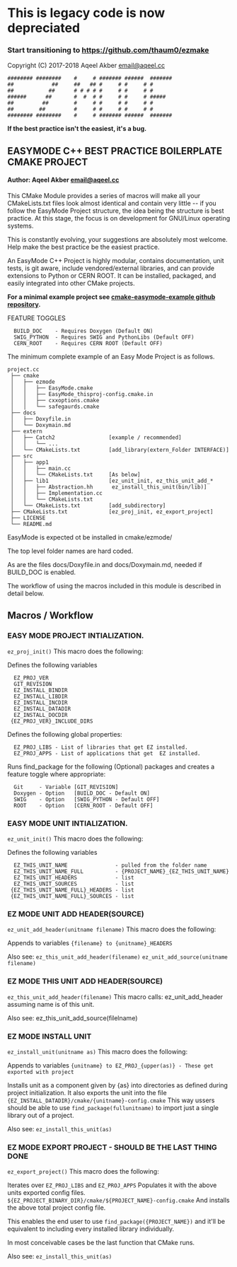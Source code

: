 # This is legacy code is now depreciated
### Start transitioning to https://github.com/thaum0/ezmake


Copyright (C) 2017-2018 Aqeel Akber <email@aqeel.cc>
```
######## ########    #     # ####### ######  ####### 
##            ##     ##   ## #     # #     # #       
##           ##      # # # # #     # #     # #       
######      ##       #  #  # #     # #     # #####   
##         ##        #     # #     # #     # #       
##        ##         #     # #     # #     # #       
######## ########    #     # ####### ######  ####### 
```
**If the best practice isn't the easiest, it's a bug.**

## EASYMODE C++ BEST PRACTICE BOILERPLATE CMAKE PROJECT 
#### Author: Aqeel Akber <email@aqeel.cc>

This CMake Module provides a series of macros will make all your
CMakeLists.txt files look almost identical and contain very little --
if you follow the EasyMode Project structure, the idea being the
structure is best practice. At this stage, the focus is on development
for GNU/Linux operating systems.

This is constantly evolving, your suggestions are absolutely most
welcome. Help make the best practice be the easiest practice.

An EasyMode C++ Project is highly modular, contains documentation,
unit tests, is git aware, include vendored/external libraries, and can
provide extensions to Python or CERN ROOT. It can be installed,
packaged, and easily integrated into other CMake projects.

**For a minimal example project see [cmake-easymode-example github
repository](https://github.com/admiralakber/cmake-easymode-example).**

FEATURE TOGGLES
```
  BUILD_DOC    - Requires Doxygen (Default ON)
  SWIG_PYTHON  - Requires SWIG and PythonLibs (Default OFF)
  CERN_ROOT    - Requires CERN ROOT (Default OFF)
```
The minimum complete example of an Easy Mode Project is as follows.

```
project.cc
 ├── cmake
 │   ├── ezmode
 │   │   ├── EasyMode.cmake
 │   │   ├── EasyMode_thisproj-config.cmake.in
 │   │   ├── cxxoptions.cmake
 │   │   └── safegaurds.cmake
 ├── docs 
 │   ├── Doxyfile.in 
 │   └── Doxymain.md
 ├── extern
 │   ├── Catch2                 [example / recommended]
 │   │   └── ...
 │   └── CMakeLists.txt         [add_library(extern_Folder INTERFACE)]
 ├── src
 │   ├── app1
 │   │   ├── main.cc
 │   │   └── CMakeLists.txt     [As below]
 │   ├── lib1                   [ez_unit_init, ez_this_unit_add_*
 │   │   ├── Abstraction.hh      ez_install_this_unit(bin/lib)]
 │   │   ├── Implementation.cc    
 │   │   └── CMakeLists.txt       
 │   └── CMakeLists.txt         [add_subdirectory]
 ├── CMakeLists.txt             [ez_proj_init, ez_export_project]
 ├── LICENSE
 └── README.md
```

EasyMode is expected ot be installed in cmake/ezmode/

The top level folder names are hard coded.

As are the files docs/Doxyfile.in and docs/Doxymain.md, needed if
BUILD_DOC is enabled.

The workflow of using the macros included in this module is
described in detail below.

## Macros / Workflow
### EASY MODE PROJECT INTIALIZATION.
```ez_proj_init()```
This macro does the following:

Defines the following variables
```
  EZ_PROJ_VER
  GIT_REVISION
  EZ_INSTALL_BINDIR
  EZ_INSTALL_LIBDIR
  EZ_INSTALL_INCDIR
  EZ_INSTALL_DATADIR
  EZ_INSTALL_DOCDIR
 {EZ_PROJ_VER}_INCLUDE_DIRS
```
Defines the following global properties:
```
  EZ_PROJ_LIBS - List of libraries that get EZ installed.
  EZ_PROJ_APPS - List of applications that get  EZ installed.
```
Runs find_package for the following (Optional) packages and creates
a feature toggle where appropriate:
```
  Git     - Variable [GIT_REVISION]
  Doxygen - Option   [BUILD_DOC - Default ON]
  SWIG    - Option   [SWIG_PYTHON - Default OFF]
  ROOT    - Option   [CERN_ROOT - Default OFF]
```
### EASY MODE UNIT INTIALIZATION.
```ez_unit_init()```
This macro does the following:

Defines the following variables
```
  EZ_THIS_UNIT_NAME               - pulled from the folder name
  EZ_THIS_UNIT_NAME_FULL          - {PROJECT_NAME}_{EZ_THIS_UNIT_NAME}
  EZ_THIS_UNIT_HEADERS            - list
  EZ_THIS_UNIT_SOURCES            - list
 {EZ_THIS_UNIT_NAME_FULL}_HEADERS - list
 {EZ_THIS_UNIT_NAME_FULL}_SOURCES - list
```
### EZ MODE UNIT ADD HEADER(SOURCE)
```ez_unit_add_header(unitname filename)```
This macro does the following:

Appends to variables
 ```{filename} to {unitname}_HEADERS```

Also see:
  ```ez_this_unit_add_header(filename)```
  ```ez_unit_add_source(unitname filename)```

### EZ MODE THIS UNIT ADD HEADER(SOURCE)
```ez_this_unit_add_header(filename)```
This macro calls: ez_unit_add_header assuming name is of this unit.

Also see:
  ez_this_unit_add_source(filelname)

### EZ MODE INSTALL UNIT
```ez_install_unit(unitname as)```
This macro does the following:

Appends to variables
 ```{unitname} to EZ_PROJ_{upper(as)} - These get exported with project```

Installs unit as a component given by {as} into directories as
defined during project initialization. It also exports the unit
into the file ```{EZ_INSTALL_DATADIR}/cmake/{unitname}-config.cmake```
This way ussers should be able to use ```find_package(fullunitname)```
to import just a single library out of a project.

Also see:
  ```ez_install_this_unit(as)```

### EZ MODE EXPORT PROJECT - SHOULD BE THE LAST THING DONE
```ez_export_project()```
This macro does the following:

Iterates over ```EZ_PROJ_LIBS``` and ```EZ_PROJ_APPS```
Populates it with the above units exported config files.
```${EZ_PROJECT_BINARY_DIR}/cmake/${PROJECT_NAME}-config.cmake```
And installs the above total project config file.

This enables the end user to use ```find_package({PROJECT_NAME})```
and it'll be equivalent to including every installed library
individually.

In most conceivable cases be the last function that CMake runs.

Also see:
  ```ez_install_this_unit(as)```
